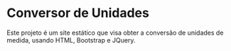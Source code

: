 # Conversor de Unidades

Este projeto é um site estático que visa obter a conversão de unidades de medida, usando HTML, Bootstrap e JQuery.
